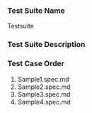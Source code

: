 ### Test Suite Name
Testsuite

### Test Suite Description

### Test Case Order
1. Sample1.spec.md
2. Sample2.spec.md
3. Sample3.spec.md
4. Sample4.spec.md
